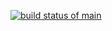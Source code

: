 [![build status of main](https://travis-ci.org/AkshayKumarTN/SSW-567.svg?branch=main)](https://travis-ci.org/AkshayKumarTN/SSW-567) 